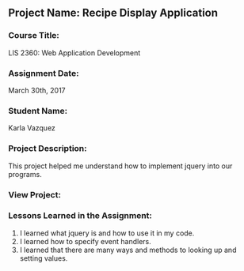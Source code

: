 ## Project Name:  Recipe Display Application

### Course Title:
LIS 2360:  Web Application Development

### Assignment Date:  
March 30th, 2017 

### Student Name:  
Karla Vazquez

### Project Description:
This project helped me understand how to implement jquery into our programs. 
### View Project:

### Lessons Learned in the Assignment:
1. I learned what jquery is and how to use it in my code. 
2. I learned how to specify event handlers. 
3. I learned that there are many ways and methods to looking up and setting values.  
